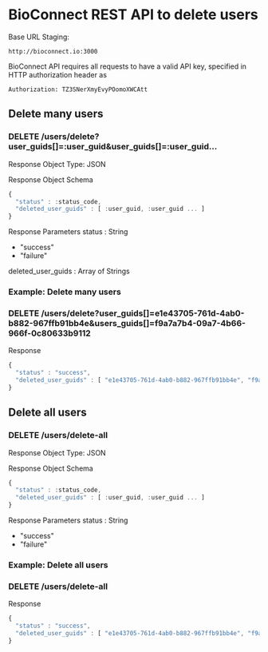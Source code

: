 # BioConnect REST API to delete users

Base URL Staging: 
```
http://bioconnect.io:3000
```

BioConnect API requires all requests to have a valid API key, specified in HTTP authorization header as
```
Authorization: TZ3SNerXmyEvyPOomoXWCAtt
```

## Delete many users
### DELETE /users/delete?user_guids[]=:user_guid&user_guids[]=:user_guid...
Response Object Type: JSON

Response Object Schema
```javascript
{
  "status" : :status_code,
  "deleted_user_guids" : [ :user_guid, :user_guid ... ]
}
```

Response Parameters 
status : String 
- "success"
- "failure"

deleted_user_guids : Array of Strings

### Example: Delete many users
### DELETE /users/delete?user_guids[]=e1e43705-761d-4ab0-b882-967ffb91bb4e&users_guids[]=f9a7a7b4-09a7-4b66-966f-0c80633b9112
Response
```javascript
{
  "status" : "success",
  "deleted_user_guids" : [ "e1e43705-761d-4ab0-b882-967ffb91bb4e", "f9a7a7b4-09a7-4b66-966f-0c80633b9112" ]
}
```

## Delete all users
### DELETE /users/delete-all
Response Object Type: JSON

Response Object Schema
```javascript
{
  "status" : :status_code,
  "deleted_user_guids" : [ :user_guid, :user_guid ... ]
}
```

Response Parameters
status : String
- "success"
- "failure"

### Example: Delete all users
### DELETE /users/delete-all
Response
```javascript
{
  "status" : "success",
  "deleted_user_guids" : [ "e1e43705-761d-4ab0-b882-967ffb91bb4e", "f9a7a7b4-09a7-4b66-966f-0c80633b9112" ... ]
}
```
